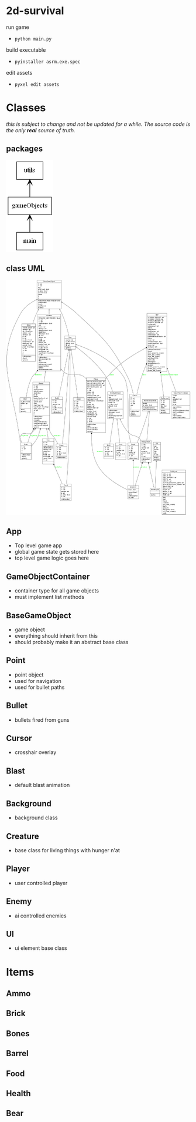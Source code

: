 # 2d-survival

run game
- `python main.py`

build executable
- `pyinstaller asrm.exe.spec`

edit assets
- `pyxel edit assets`

# Classes
_this is subject to change and not be updated for a while. The source code is the only **real** source of truth._

## packages
![packages](./packages.png)

## class UML
![classes](./classes.png)

## App
- Top level game app
- global game state gets stored here
- top level game logic goes here
## GameObjectContainer
- container type for all game objects
- must implement list methods
## BaseGameObject
- game object
- everything should inherit from this
- should probably make it an abstract base class
## Point
- point object
- used for navigation
- used for bullet paths
## Bullet
- bullets fired from guns
## Cursor
- crosshair overlay
## Blast
- default blast animation
## Background
- background class
## Creature
- base class for living things with hunger n'at
## Player
- user controlled player
## Enemy
- ai controlled enemies

## UI
- ui element base class

# Items
## Ammo
## Brick
## Bones
## Barrel
## Food
## Health
## Bear
